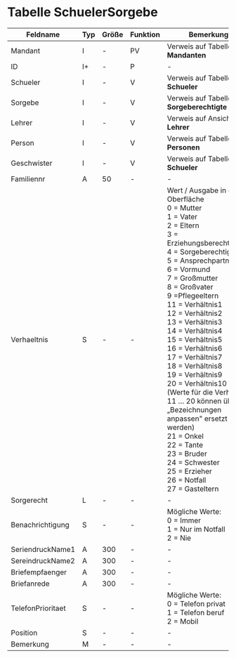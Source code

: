 # Tabelle SchuelerSorgebe


| Feldname          | Typ | Größe | Funktion | Bemerkung                                |
|-------------------|-----|-------|----------|------------------------------------------|
| Mandant           | I   | -     | PV       | Verweis auf Tabelle **Mandanten**        |
| ID                | I+  | -     | P        | -                                        |
| Schueler          | I   | -     | V        | Verweis auf Tabelle **Schueler**         |
| Sorgebe           | I   | -     | V        | Verweis auf Tabelle **Sorgeberechtigte** |
| Lehrer            | I   | -     | V        | Verweis auf Ansicht **Lehrer**           |
| Person            | I   | -     | V        | Verweis auf Tabelle **Personen**         |
| Geschwister       | I   | -     | V        | Verweis auf Tabelle **Schueler**         |
| Familiennr        | A   | 50    | -        | -                                        |
| Verhaeltnis       | S   | -     | -        | Wert / Ausgabe in der Oberfläche <br/>  0 = Mutter <br/> 1 = Vater <br/> 2 = Eltern <br/> 3 = Erziehungsberechtigte(r) <br/> 4 = Sorgeberechtigte(r) <br/> 5 = Ansprechpartner(in) <br/> 6 = Vormund <br/> 7 = Großmutter <br/> 8 = Großvater <br/> 9 =Pflegeeltern <br/> 11 = Verhältnis1 <br/> 12 = Verhältnis2 <br/> 13 = Verhältnis3 <br/> 14 = Verhältnis4 <br/> 15 = Verhältnis5 <br/> 16 = Verhältnis6 <br/> 17 = Verhältnis7 <br/> 18 = Verhältnis8 <br/> 19 = Verhältnis9 <br/> 20 = Verhältnis10<br/>(Werte für die Verhältnis 11 … 20 können über „Bezeichnungen anpassen" ersetzt werden)<br/>21 = Onkel <br/>22 = Tante <br/> 23 = Bruder <br/> 24 = Schwester <br/> 25 = Erzieher <br/> 26 = Notfall <br/> 27 = Gasteltern       |
| Sorgerecht        | L   | -     | -        | -                                        |
| Benachrichtigung  | S   | -     | -        | Mögliche Werte:<br/>0 = Immer<br/>1 = Nur im Notfall<br/>2 = Nie |
| SeriendruckName1  | A   | 300   | -        | -                                        |
| SereindruckName2  | A   | 300   | -        | -                                        |
| Briefempfaenger   | A   | 300   | -        | -                                        |
| Briefanrede       | A   | 300   | -        | -                                        |
| TelefonPrioritaet | S   | -     | -        | Mögliche Werte:<br/>0 = Telefon privat<br/>1 = Telefon beruf<br/>2 = Mobil |
| Position          | S   | -     | -        | -                                        |
| Bemerkung         | M   | -     | -        | -                                        |


